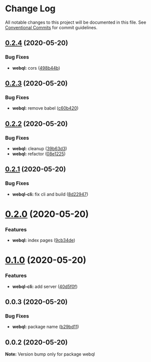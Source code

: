 # Change Log

All notable changes to this project will be documented in this file.
See [Conventional Commits](https://conventionalcommits.org) for commit guidelines.

## [0.2.4](https://github.com/pyramation/webql/compare/@pyramation/webql@0.2.3...@pyramation/webql@0.2.4) (2020-05-20)


### Bug Fixes

* **webql:** cors ([498b44b](https://github.com/pyramation/webql/commit/498b44b9b45248761b6339dcd39c3a01944ee50f))





## [0.2.3](https://github.com/pyramation/webql/compare/@pyramation/webql@0.2.2...@pyramation/webql@0.2.3) (2020-05-20)


### Bug Fixes

* **webql:** remove babel ([c60b420](https://github.com/pyramation/webql/commit/c60b42088a67c1c30677c2c74d76eeff6f313450))





## [0.2.2](https://github.com/pyramation/webql/compare/@pyramation/webql@0.2.1...@pyramation/webql@0.2.2) (2020-05-20)


### Bug Fixes

* **webql:** cleanup ([39b63d3](https://github.com/pyramation/webql/commit/39b63d34d4c6b86433b1d3092a4fedf04d3cedcd))
* **webql:** refactor ([08e1225](https://github.com/pyramation/webql/commit/08e1225aee16fa04dfb3bd4f7bf173e050f90710))





## [0.2.1](https://github.com/pyramation/webql/compare/@pyramation/webql@0.2.0...@pyramation/webql@0.2.1) (2020-05-20)


### Bug Fixes

* **webql-cli:** fix cli and build ([8d22947](https://github.com/pyramation/webql/commit/8d2294763b1c8c20accee48b897f42b20da60ba6))





# [0.2.0](https://github.com/pyramation/webql/compare/@pyramation/webql@0.1.0...@pyramation/webql@0.2.0) (2020-05-20)


### Features

* **webql:** index pages ([9cb34de](https://github.com/pyramation/webql/commit/9cb34de21666561dc0d7714e48a24446a1516865))





# [0.1.0](https://github.com/pyramation/webql/compare/@pyramation/webql@0.0.3...@pyramation/webql@0.1.0) (2020-05-20)


### Features

* **webql-cli:** add server ([40d5f0f](https://github.com/pyramation/webql/commit/40d5f0fba35d7ed2efc89cce592804016751c3ed))





## 0.0.3 (2020-05-20)


### Bug Fixes

* **webql:** package name ([b29bd11](https://github.com/pyramation/webql/commit/b29bd119bcb2106732fdd2c660a15211b0268abc))





## 0.0.2 (2020-05-20)

**Note:** Version bump only for package webql
